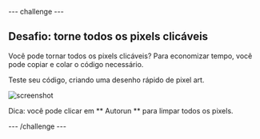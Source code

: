 \--- challenge \---

## Desafio: torne todos os pixels clicáveis

Você pode tornar todos os pixels clicáveis? Para economizar tempo, você pode copiar e colar o código necessário.

Teste seu código, criando uma desenho rápido de pixel art.

![screenshot](images/pixel-art-black-example.png)

Dica: você pode clicar em ** Autorun ** para limpar todos os pixels.

\--- /challenge \---